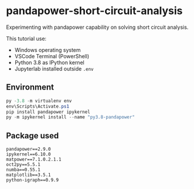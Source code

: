 # pandapower-short-circuit-analysis

Experimenting with pandapower capability on solving short circuit analysis.

This tutorial use:

* Windows operating system
* VSCode Terminal (PowerShell)
* Python 3.8 as IPython kernel
* Jupyterlab installed outside `.env`

## Environment

```powershell
py -3.8 -m virtualenv env
env\Scripts\Activate.ps1
pip install pandapower ipykernel
py -m ipykernel install --name "py3.8-pandapower"
```

## Package used

```plaintext
pandapower==2.9.0
ipykernel==6.10.0
matpower==7.1.0.2.1.1
oct2py==5.5.1
numba==0.55.1
matplotlib==3.5.1
python-igraph==0.9.9
```